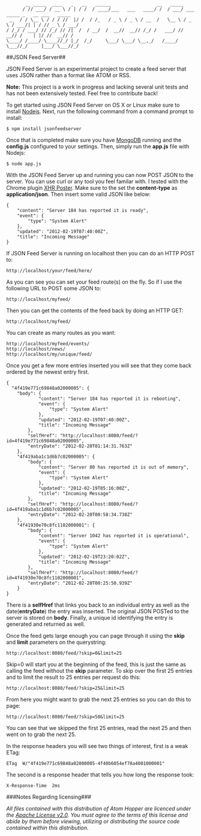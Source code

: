 ```
       __ _____  ____   _   __   ______                 __   _____                               
      / // ___/ / __ \ / | / /  / ____/___   ___   ____/ /  / ___/ ___   _____ _   __ ___   _____
 __  / / \__ \ / / / //  |/ /  / /_   / _ \ / _ \ / __  /   \__ \ / _ \ / ___/| | / // _ \ / ___/
/ /_/ / ___/ // /_/ // /|  /  / __/  /  __//  __// /_/ /   ___/ //  __// /    | |/ //  __// /    
\____/ /____/ \____//_/ |_/  /_/     \___/ \___/ \__,_/   /____/ \___//_/     |___/ \___//_/     
```

##JSON Feed Server##

JSON Feed Server is an experimental project to create a feed server that uses JSON rather than a format like ATOM or RSS.

**Note:** This project is a work in progress and lacking several unit tests and has not been extensively tested.  Feel free to contribute back!

To get started using JSON Feed Server on OS X or Linux make sure to install [Nodejs](http://nodejs.org).  Next,  run the following command from a command prompt to install:

```
$ npm install jsonfeedserver
```

Once that is completed make sure you have [MongoDB](http://mongodb.org) running and the **config.js** configured to your settings.  Then, simply run the **app.js** file with Nodejs:

```
$ node app.js
```

With the JSON Feed Server up and running you can now POST JSON to the server.  You can use curl or any tool you feel familar with.  I tested with the Chrome plugin [XHR Poster](https://chrome.google.com/webstore/detail/akdbimilobjkfhgamdhneckaifceicen).  Make sure to the set the **content-type** as **application/json**.  Then insert some valid JSON like below:

```
{
    "content": "Server 184 has reported it is ready",
    "event": {
        "type": "System Alert"
    },
    "updated": "2012-02-19T07:40:00Z",
    "title": "Incoming Message"
}
```

If JSON Feed Server is running on localhost then you can do an HTTP POST to:

```
http://localhost/your/feed/here/
```

As you can see you can set your feed route(s) on the fly.  So if I use the following URL to POST some JSON to:

```
http://localhost/myfeed/
```

Then you can get the contents of the feed back by doing an HTTP GET:

```
http://localhost/myfeed/
```

You can create as many routes as you want:

```
http://localhost/myfeed/events/
http://localhost/news/
http://localhost/my/unique/feed/
```

Once you get a few more entries inserted you will see that they come back ordered by the newest entry first.

```
{
  "4f419e771c69848a02000005": {
  	"body": {
			"content": "Server 184 has reported it is rebooting", 
			"event": {
				"type": "System Alert"
			}, 
			"updated": "2012-02-19T07:40:00Z", 
			"title": "Incoming Message"
		}, 
		"selfHref": "http://localhost:8080/feed/?id=4f419e771c69848a02000005", 
		"entryDate": "2012-02-20T01:14:31.763Z"
	}, 
	"4f419aba1c1d6b7c02000005": {
		"body": {
			"content": "Server 80 has reported it is out of memory", 
			"event": {
				"type": "System Alert"
			}, 
			"updated": "2012-02-19T05:16:00Z", 
			"title": "Incoming Message"
		}, 
		"selfHref": "http://localhost:8080/feed/?id=4f419aba1c1d6b7c02000005", 
		"entryDate": "2012-02-20T00:58:34.738Z"
	}, 
	"4f41930e70c8fc1102000001": {
		"body": {
			"content": "Server 1042 has reported it is operational", 
			"event": {
				"type": "System Alert"
			}, 
			"updated": "2012-02-19T23:20:02Z", 
			"title": "Incoming Message"
		}, 
		"selfHref": "http://localhost:8080/feed/?id=4f41930e70c8fc1102000001", 
		"entryDate": "2012-02-20T00:25:50.939Z"
	}
}
```

There is a **selfHref** that links you back to an individual entry as well as the date(**entryDate**) the entry was inserted.  The original JSON POSTed to the server is stored on **body**.  Finally, a unique id identifying the entry is generated and returned as well.

Once the feed gets large enough you can page through it using the **skip** and **limit** parameters on the querystring:

```
http://localhost:8080/feed/?skip=0&limit=25
```

Skip=0 will start you at the beginning of the feed, this is just the same as calling the feed without the **skip** parameter.  To skip over the first 25 entries and to limit the result to 25 entries per request do this:

```
http://localhost:8080/feed/?skip=25&limit=25
```

From here you might want to grab the next 25 entries so you can do this to page:

```
http://localhost:8080/feed/?skip=50&limit=25
```

You can see that we skipped the first 25 entries, read the next 25 and then went on to grab the next 25.

In the response headers you will see two things of interest, first is a weak ETag:

```
ETag  W/"4f419e771c69848a02000005-4f40b6054ef78a4001000001"
```

The second is a response header that tells you how long the response took:

```
X-Response-Time  2ms
```

###Notes Regarding licensing###

*All files contained with this distribution of Atom Hopper are licenced 
under the [Apache License v2.0](http://www.apache.org/licenses/LICENSE-2.0).
You must agree to the terms of this license and abide by them before
viewing, utilizing or distributing the source code contained within this distribution.*
                                                                                                 